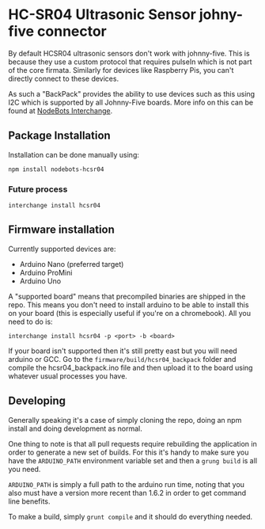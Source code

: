 # HC-SR04 Ultrasonic Sensor johny-five connector

By default HCSR04 ultrasonic sensors don't work with johnny-five. This is because
they use a custom protocol that requires pulseIn which is not part of the core
firmata. Similarly for devices like Raspberry Pis, you can't directly connect
to these devices. 

As such a "BackPack" provides the ability to use devices such as this using 
I2C which is supported by all Johnny-Five boards. More info on this can be
found at [NodeBots Interchange](http://github.com/ajfisher/nodebots-interchange).

## Package Installation

Installation can be done manually using:

```
npm install nodebots-hcsr04
```

### Future process

```
interchange install hcsr04
```

## Firmware installation

Currently supported devices are:

* Arduino Nano (preferred target)
* Arduino ProMini
* Arduino Uno

A "supported board" means that precompiled binaries are shipped in the repo. This
means you don't need to install arduino to be able to install this on your board 
(this is especially useful if you're on a chromebook). All you need to do is:

```
interchange install hcsr04 -p <port> -b <board>
```

If your board isn't supported then it's still pretty east but you will need
arduino or GCC. Go to the `firmware/build/hcsr04_backpack` folder and compile
the hcsr04_backpack.ino file and then upload it to the board using whatever
usual processes you have.

## Developing

Generally speaking it's a case of simply cloning the repo, doing an npm install
and doing development as normal.

One thing to note is that all pull requests require rebuilding the application 
in order to generate a new set of builds. For this it's handy to make sure you
have the `ARDUINO_PATH` environment variable set and then a `grung build` is
all you need.

`ARDUINO_PATH` is simply a full path to the arduino run time, noting that you also
must have a version more recent than 1.6.2 in order to get command line benefits.

To make a build, simply `grunt compile` and it should do everything needed.


